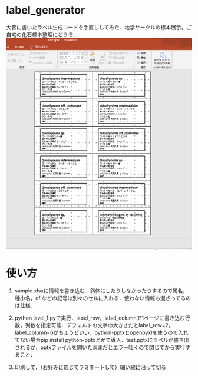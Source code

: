 # label_generator

大昔に書いたラベル生成コードを手直ししてみた．地学サークルの標本展示，ご自宅の化石標本整理にどうぞ．
![fig](https://github.com/ammokun/label_generator/blob/master/figure1.png)

# 使い方
1. sample.xlsxに情報を書き込む．斜体にしたりしなかったりするので属名，種小名，cf.などの記号は別々のセルに入れる．使わない情報も混ざってるのは仕様．

2. python lavel_1.pyで実行．label_row，label_columnで1ページに書き込む行数，列数を指定可能．デフォルトの文字の大きさだとlabel_row=2，label_column=6がちょうどいい．python-pptxとopenpyxlを使うので入れてない場合pip install python-pptxとかで導入．test.pptxにラベルが書き出されるが，pptxファイルを開いたままだとエラー吐くので閉じてから実行すること．

3. 印刷して，（お好みに応じてラミネートして）細い線に沿って切る
